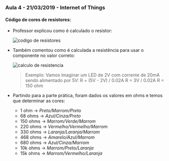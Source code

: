 ### Aula 4 - 21/03/2019 - Internet of Things

#### Código de cores de resistores:

- Professor explicou como é calculado o resistor:

    ![codigo de resistores](http://3.bp.blogspot.com/-aQat5vKmdqs/VQbqRVvdd8I/AAAAAAAAATE/JNvIZ4Mw0l4/s1600/codigo_de_cores_resistores.png)

- Também comentou como é calculada a resistência para usar o componente no valor correto:

    ![calculo de resistencia](https://1.bp.blogspot.com/-v-AjkP_C0Ms/VOfw2JrqP-I/AAAAAAAACkw/dN9tukoS7to/s1600/10373651_657546340998471_8642577972045171287_n.png)

    > Exemplo: Vamos imaginar um LED de 2V com corrente de 20mA sendo alimentado por 5V:
    R = (5V - 2V) / 0.02A
    R = 3V / 0.02A
    R = 150 ohm

- Partindo para a parte prática, foram dados os valores em ohms e temos que determinar as cores:
    -   1 ohm       -> _Preto/Marrom/Preto_
    -   68 ohms     -> _Azul/Cinza/Preto_
    -   150 ohms    -> _Marrom/Verde/Marrom_
    -   220 ohms    -> _Vermelho/Vermelho/Marrom_
    -   330 ohms    -> _Laranja/Laranja/Marrom_
    -   468 ohms    -> _Amarelo/Azul/Marrom_
    -   680 ohms    -> _Azul/Cinza/Marrom_
    -   10k ohms    -> _Marrom/Preto/Laranja_
    -   15k ohms    -> _Marrom/Vermelho/Laranja_